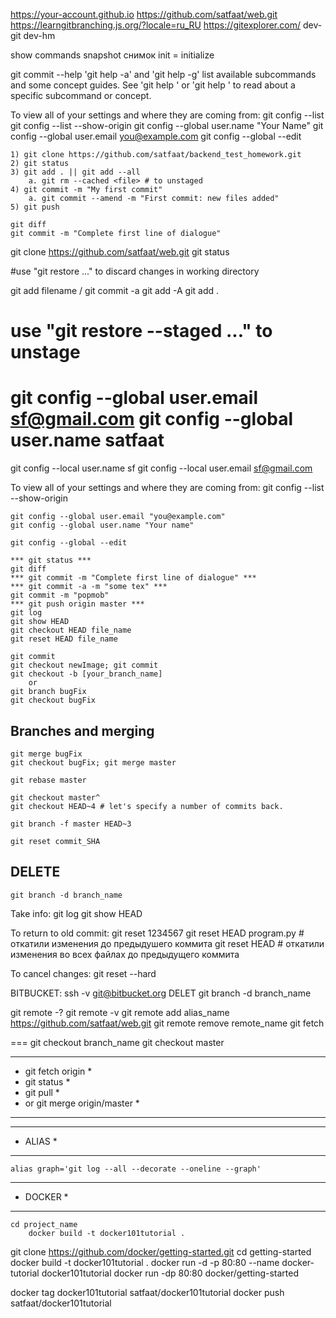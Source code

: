 https://your-account.github.io
https://github.com/satfaat/web.git
https://learngitbranching.js.org/?locale=ru_RU
https://gitexplorer.com/
dev-git
dev-hm

show commands
snapshot снимок
init = initialize

git commit --help
'git help -a' and 'git help -g' list available subcommands and some
concept guides. See 'git help <command>' or 'git help <concept>'
to read about a specific subcommand or concept.

To view all of your settings and where they are coming from:
	git config --list
	git config --list --show-origin
	git config --global user.name "Your Name" 
	git config --global user.email you@example.com 
	git config --global --edit
	
	1) git clone https://github.com/satfaat/backend_test_homework.git
	2) git status
	3) git add . || git add --all
		a. git rm --cached <file> # to unstaged
	4) git commit -m "My first commit"
		a. git commit --amend -m "First commit: new files added"
	5) git push
	
	git diff
	git commit -m "Complete first line of dialogue"
git clone https://github.com/satfaat/web.git
git status

#use "git restore <file>..." to discard changes in working directory

git add filename / git commit -a
	git add -A
	git add .
# use "git restore --staged <file>..." to unstage

git config --global user.email sf@gmail.com
git config --global user.name satfaat
===
git config --local user.name sf
git config --local user.email sf@gmail.com


To view all of your settings and where they are coming from:
	git config --list --show-origin
	
	git config --global user.email "you@example.com"
	git config --global user.name "Your name"
	
	git config --global --edit
	
	*** git status ***
	git diff
	*** git commit -m "Complete first line of dialogue" ***
	*** git commit -a -m "some tex" ***
	git commit -m "popmob"
	*** git push origin master ***
	git log
	git show HEAD
	git checkout HEAD file_name
	git reset HEAD file_name
	
	git commit
	git checkout newImage; git commit
	git checkout -b [your_branch_name]
		or
	git branch bugFix
	git checkout bugFix
	
## Branches and merging
	git merge bugFix
	git checkout bugFix; git merge master
	
	git rebase master
	
	git checkout master^
	git checkout HEAD~4 # let's specify a number of commits back.
	
	git branch -f master HEAD~3
	
	git reset commit_SHA
	
	
## DELETE 
	git branch -d branch_name
	
Take info:
	git log
	git show HEAD
	
To return to old commit:
	git reset 1234567
	git reset HEAD program.py
	# откатили изменения до предыдушего коммита
	git reset HEAD
	# откатили изменения во всех файлах до предыдущего коммита
	
To cancel changes:
	git reset --hard
	
BITBUCKET:
	ssh -v git@bitbucket.org
DELET 
	git branch -d branch_name

git remote -?
git remote -v
git remote add alias_name https://github.com/satfaat/web.git
	git remote remove remote_name
git fetch

===
git checkout branch_name
git checkout master
********************************
* git fetch origin             *
* git status                   *
* git pull                     *
* 	or git merge origin/master *
********************************

*********
* ALIAS *
*********
	alias graph='git log --all --decorate --oneline --graph'


**********
* DOCKER *
**********
	cd project_name
		docker build -t docker101tutorial .

git clone https://github.com/docker/getting-started.git
cd getting-started
docker build -t docker101tutorial .
docker run -d -p 80:80 --name docker-tutorial docker101tutorial
docker run -dp 80:80 docker/getting-started

docker tag docker101tutorial satfaat/docker101tutorial
docker push satfaat/docker101tutorial

